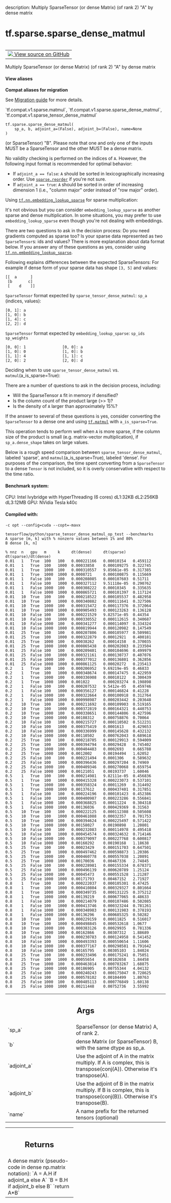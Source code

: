 description: Multiply SparseTensor (or dense Matrix) (of rank 2) "A" by dense matrix

<div itemscope itemtype="http://developers.google.com/ReferenceObject">
<meta itemprop="name" content="tf.sparse.sparse_dense_matmul" />
<meta itemprop="path" content="Stable" />
</div>

# tf.sparse.sparse_dense_matmul

<!-- Insert buttons and diff -->

<table class="tfo-notebook-buttons tfo-api nocontent" align="left">
<td>
  <a target="_blank" href="https://github.com/tensorflow/tensorflow/blob/r2.3/tensorflow/python/ops/sparse_ops.py#L2304-L2539">
    <img src="https://www.tensorflow.org/images/GitHub-Mark-32px.png" />
    View source on GitHub
  </a>
</td>
</table>



Multiply SparseTensor (or dense Matrix) (of rank 2) "A" by dense matrix

<section class="expandable">
  <h4 class="showalways">View aliases</h4>
  <p>
<b>Compat aliases for migration</b>
<p>See
<a href="https://www.tensorflow.org/guide/migrate">Migration guide</a> for
more details.</p>
<p>`tf.compat.v1.sparse.matmul`, `tf.compat.v1.sparse.sparse_dense_matmul`, `tf.compat.v1.sparse_tensor_dense_matmul`</p>
</p>
</section>

<pre class="devsite-click-to-copy prettyprint lang-py tfo-signature-link">
<code>tf.sparse.sparse_dense_matmul(
    sp_a, b, adjoint_a=(False), adjoint_b=(False), name=None
)
</code></pre>



<!-- Placeholder for "Used in" -->

(or SparseTensor) "B". Please note that one and only one of the inputs MUST
be a SparseTensor and the other MUST be a dense matrix.

No validity checking is performed on the indices of `A`.  However, the
following input format is recommended for optimal behavior:

* If `adjoint_a == false`: `A` should be sorted in lexicographically
  increasing order.  Use <a href="../../tf/sparse/reorder.md"><code>sparse.reorder</code></a> if you're not sure.
* If `adjoint_a == true`: `A` should be sorted in order of increasing
  dimension 1 (i.e., "column major" order instead of "row major" order).

Using <a href="../../tf/nn/embedding_lookup_sparse.md"><code>tf.nn.embedding_lookup_sparse</code></a> for sparse multiplication:

It's not obvious but you can consider `embedding_lookup_sparse` as another
sparse and dense multiplication. In some situations, you may prefer to use
`embedding_lookup_sparse` even though you're not dealing with embeddings.

There are two questions to ask in the decision process: Do you need gradients
computed as sparse too? Is your sparse data represented as two
`SparseTensor`s: ids and values? There is more explanation about data format
below. If you answer any of these questions as yes, consider using
<a href="../../tf/nn/embedding_lookup_sparse.md"><code>tf.nn.embedding_lookup_sparse</code></a>.

Following explains differences between the expected SparseTensors:
For example if dense form of your sparse data has shape `[3, 5]` and values:

    [[  a      ]
     [b       c]
     [    d    ]]


`SparseTensor` format expected by `sparse_tensor_dense_matmul`:
 `sp_a` (indices, values):

    [0, 1]: a
    [1, 0]: b
    [1, 4]: c
    [2, 2]: d

`SparseTensor` format expected by `embedding_lookup_sparse`:
 `sp_ids`                 `sp_weights`

    [0, 0]: 1                [0, 0]: a
    [1, 0]: 0                [1, 0]: b
    [1, 1]: 4                [1, 1]: c
    [2, 0]: 2                [2, 0]: d


Deciding when to use `sparse_tensor_dense_matmul` vs.
`matmul`(a_is_sparse=True):

There are a number of questions to ask in the decision process, including:

* Will the SparseTensor `A` fit in memory if densified?
* Is the column count of the product large (>> 1)?
* Is the density of `A` larger than approximately 15%?

If the answer to several of these questions is yes, consider
converting the `SparseTensor` to a dense one and using <a href="../../tf/linalg/matmul.md"><code>tf.matmul</code></a> with
`a_is_sparse=True`.

This operation tends to perform well when `A` is more sparse, if the column
size of the product is small (e.g. matrix-vector multiplication), if
`sp_a.dense_shape` takes on large values.

Below is a rough speed comparison between `sparse_tensor_dense_matmul`,
labeled 'sparse', and `matmul`(a_is_sparse=True), labeled 'dense'.  For
purposes of the comparison, the time spent converting from a `SparseTensor` to
a dense `Tensor` is not included, so it is overly conservative with respect to
the time ratio.

#### Benchmark system:


CPU: Intel Ivybridge with HyperThreading (6 cores) dL1:32KB dL2:256KB dL3:12MB
GPU: NVidia Tesla k40c

#### Compiled with:


`-c opt --config=cuda --copt=-mavx`

```
tensorflow/python/sparse_tensor_dense_matmul_op_test --benchmarks
A sparse [m, k] with % nonzero values between 1% and 80%
B dense [k, n]

% nnz  n   gpu   m     k     dt(dense)     dt(sparse)   dt(sparse)/dt(dense)
0.01   1   True  100   100   0.000221166   0.00010154   0.459112
0.01   1   True  100   1000  0.00033858    0.000109275  0.322745
0.01   1   True  1000  100   0.000310557   9.85661e-05  0.317385
0.01   1   True  1000  1000  0.0008721     0.000100875  0.115669
0.01   1   False 100   100   0.000208085   0.000107603  0.51711
0.01   1   False 100   1000  0.000327112   9.51118e-05  0.290762
0.01   1   False 1000  100   0.000308222   0.00010345   0.335635
0.01   1   False 1000  1000  0.000865721   0.000101397  0.117124
0.01   10  True  100   100   0.000218522   0.000105537  0.482958
0.01   10  True  100   1000  0.000340882   0.000111641  0.327506
0.01   10  True  1000  100   0.000315472   0.000117376  0.372064
0.01   10  True  1000  1000  0.000905493   0.000123263  0.136128
0.01   10  False 100   100   0.000221529   9.82571e-05  0.44354
0.01   10  False 100   1000  0.000330552   0.000112615  0.340687
0.01   10  False 1000  100   0.000341277   0.000114097  0.334324
0.01   10  False 1000  1000  0.000819944   0.000120982  0.147549
0.01   25  True  100   100   0.000207806   0.000105977  0.509981
0.01   25  True  100   1000  0.000322879   0.00012921   0.400181
0.01   25  True  1000  100   0.00038262    0.00014158   0.370035
0.01   25  True  1000  1000  0.000865438   0.000202083  0.233504
0.01   25  False 100   100   0.000209401   0.000104696  0.499979
0.01   25  False 100   1000  0.000321161   0.000130737  0.407076
0.01   25  False 1000  100   0.000377012   0.000136801  0.362856
0.01   25  False 1000  1000  0.000861125   0.00020272   0.235413
0.2    1   True  100   100   0.000206952   9.69219e-05  0.46833
0.2    1   True  100   1000  0.000348674   0.000147475  0.422959
0.2    1   True  1000  100   0.000336908   0.00010122   0.300439
0.2    1   True  1000  1000  0.001022      0.000203274  0.198898
0.2    1   False 100   100   0.000207532   9.5412e-05   0.459746
0.2    1   False 100   1000  0.000356127   0.000146824  0.41228
0.2    1   False 1000  100   0.000322664   0.000100918  0.312764
0.2    1   False 1000  1000  0.000998987   0.000203442  0.203648
0.2    10  True  100   100   0.000211692   0.000109903  0.519165
0.2    10  True  100   1000  0.000372819   0.000164321  0.440753
0.2    10  True  1000  100   0.000338651   0.000144806  0.427596
0.2    10  True  1000  1000  0.00108312    0.000758876  0.70064
0.2    10  False 100   100   0.000215727   0.000110502  0.512231
0.2    10  False 100   1000  0.000375419   0.0001613    0.429653
0.2    10  False 1000  100   0.000336999   0.000145628  0.432132
0.2    10  False 1000  1000  0.00110502    0.000762043  0.689618
0.2    25  True  100   100   0.000218705   0.000129913  0.594009
0.2    25  True  100   1000  0.000394794   0.00029428   0.745402
0.2    25  True  1000  100   0.000404483   0.0002693    0.665788
0.2    25  True  1000  1000  0.0012002     0.00194494   1.62052
0.2    25  False 100   100   0.000221494   0.0001306    0.589632
0.2    25  False 100   1000  0.000396436   0.000297204  0.74969
0.2    25  False 1000  100   0.000409346   0.000270068  0.659754
0.2    25  False 1000  1000  0.00121051    0.00193737   1.60046
0.5    1   True  100   100   0.000214981   9.82111e-05  0.456836
0.5    1   True  100   1000  0.000415328   0.000223073  0.537101
0.5    1   True  1000  100   0.000358324   0.00011269   0.314492
0.5    1   True  1000  1000  0.00137612    0.000437401  0.317851
0.5    1   False 100   100   0.000224196   0.000101423  0.452386
0.5    1   False 100   1000  0.000400987   0.000223286  0.556841
0.5    1   False 1000  100   0.000368825   0.00011224   0.304318
0.5    1   False 1000  1000  0.00136036    0.000429369  0.31563
0.5    10  True  100   100   0.000222125   0.000112308  0.505608
0.5    10  True  100   1000  0.000461088   0.00032357   0.701753
0.5    10  True  1000  100   0.000394624   0.000225497  0.571422
0.5    10  True  1000  1000  0.00158027    0.00190898   1.20801
0.5    10  False 100   100   0.000232083   0.000114978  0.495418
0.5    10  False 100   1000  0.000454574   0.000324632  0.714146
0.5    10  False 1000  100   0.000379097   0.000227768  0.600817
0.5    10  False 1000  1000  0.00160292    0.00190168   1.18638
0.5    25  True  100   100   0.00023429    0.000151703  0.647501
0.5    25  True  100   1000  0.000497462   0.000598873  1.20386
0.5    25  True  1000  100   0.000460778   0.000557038  1.20891
0.5    25  True  1000  1000  0.00170036    0.00467336   2.74845
0.5    25  False 100   100   0.000228981   0.000155334  0.678371
0.5    25  False 100   1000  0.000496139   0.000620789  1.25124
0.5    25  False 1000  100   0.00045473    0.000551528  1.21287
0.5    25  False 1000  1000  0.00171793    0.00467152   2.71927
0.8    1   True  100   100   0.000222037   0.000105301  0.47425
0.8    1   True  100   1000  0.000410804   0.000329327  0.801664
0.8    1   True  1000  100   0.000349735   0.000131225  0.375212
0.8    1   True  1000  1000  0.00139219    0.000677065  0.48633
0.8    1   False 100   100   0.000214079   0.000107486  0.502085
0.8    1   False 100   1000  0.000413746   0.000323244  0.781261
0.8    1   False 1000  100   0.000348983   0.000131983  0.378193
0.8    1   False 1000  1000  0.00136296    0.000685325  0.50282
0.8    10  True  100   100   0.000229159   0.00011825   0.516017
0.8    10  True  100   1000  0.000498845   0.000532618  1.0677
0.8    10  True  1000  100   0.000383126   0.00029935   0.781336
0.8    10  True  1000  1000  0.00162866    0.00307312   1.88689
0.8    10  False 100   100   0.000230783   0.000124958  0.541452
0.8    10  False 100   1000  0.000493393   0.000550654  1.11606
0.8    10  False 1000  100   0.000377167   0.000298581  0.791642
0.8    10  False 1000  1000  0.00165795    0.00305103   1.84024
0.8    25  True  100   100   0.000233496   0.000175241  0.75051
0.8    25  True  100   1000  0.00055654    0.00102658   1.84458
0.8    25  True  1000  100   0.000463814   0.000783267  1.68875
0.8    25  True  1000  1000  0.00186905    0.00755344   4.04132
0.8    25  False 100   100   0.000240243   0.000175047  0.728625
0.8    25  False 100   1000  0.000578102   0.00104499   1.80763
0.8    25  False 1000  100   0.000485113   0.000776849  1.60138
0.8    25  False 1000  1000  0.00211448    0.00752736   3.55992
```

<!-- Tabular view -->
 <table class="responsive fixed orange">
<colgroup><col width="214px"><col></colgroup>
<tr><th colspan="2"><h2 class="add-link">Args</h2></th></tr>

<tr>
<td>
`sp_a`
</td>
<td>
SparseTensor (or dense Matrix) A, of rank 2.
</td>
</tr><tr>
<td>
`b`
</td>
<td>
dense Matrix (or SparseTensor) B, with the same dtype as sp_a.
</td>
</tr><tr>
<td>
`adjoint_a`
</td>
<td>
Use the adjoint of A in the matrix multiply.  If A is complex,
this is transpose(conj(A)).  Otherwise it's transpose(A).
</td>
</tr><tr>
<td>
`adjoint_b`
</td>
<td>
Use the adjoint of B in the matrix multiply.  If B is complex,
this is transpose(conj(B)).  Otherwise it's transpose(B).
</td>
</tr><tr>
<td>
`name`
</td>
<td>
A name prefix for the returned tensors (optional)
</td>
</tr>
</table>



<!-- Tabular view -->
 <table class="responsive fixed orange">
<colgroup><col width="214px"><col></colgroup>
<tr><th colspan="2"><h2 class="add-link">Returns</h2></th></tr>
<tr class="alt">
<td colspan="2">
A dense matrix (pseudo-code in dense np.matrix notation):
`A = A.H if adjoint_a else A`
`B = B.H if adjoint_b else B`
`return A*B`
</td>
</tr>

</table>

